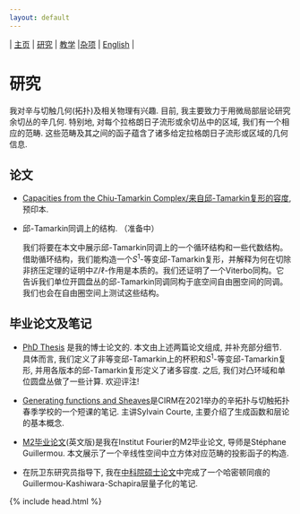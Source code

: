 ```yaml
---
layout: default
---
```



| [主页](index-ch.md)  | [研究](research-ch.md)    | [教学](teaching-ch.md)         |[杂项](miscellaneous-ch.md) | [English](research-en.md) |


# 研究

我对辛与切触几何(拓扑)及相关物理有兴趣. 目前, 我主要致力于用微局部层论研究余切丛的辛几何. 特别地, 对每个拉格朗日子流形或余切丛中的区域, 我们有一个相应的范畴. 这些范畴及其之间的函子蕴含了诸多给定拉格朗日子流形或区域的几何信息.

## 论文

- [Capacities from the Chiu-Tamarkin Complex/来自邱-Tamarkin复形的容度](https://arxiv.org/abs/2103.05143), 预印本. 

- 邱-Tamarkin同调上的结构. （准备中）

  我们将要在本文中展示邱-Tamarkin同调上的一个循环结构和一些代数结构。借助循环结构，我们能构造一个$S^1$-等变邱-Tamarkin复形，并解释为何在切除非挤压定理的证明中$\mathbb{Z}/\ell$-作用是本质的。我们还证明了一个Viterbo同构。它告诉我们单位开圆盘丛的邱-Tamarkin同调同构于底空间自由圈空间的同调。我们也会在自由圈空间上测试这些结构。
  
## 毕业论文及笔记

- [PhD Thesis](Files/PhD_Thesis.pdf) 是我的博士论文的. 本文由上述两篇论文组成, 并补充部分细节. 具体而言, 我们定义了非等变邱-Tamarkin上的杯积和$S^1$-等变邱-Tamarkin复形, 并用各版本的邱-Tamarkin复形定义了诸多容度. 之后, 我们对凸环域和单位圆盘丛做了一些计算. 欢迎评注!

- [Generating functions and Sheaves](Files/GF-Sheaves.pdf)是CIRM在2021举办的辛拓扑与切触拓扑春季学校的一个短课的笔记. 主讲Sylvain Courte, 主要介绍了生成函数和层论的基本概念.

- [M2毕业论文](Files/M2_thesis.pdf)(英文版)是我在Institut Fourier的M2毕业论文, 导师是Stéphane Guillermou. 本文展示了一个辛线性空间中立方体对应范畴的投影函子的构造.

- 在阮卫东研究员指导下, 我在[中科院硕士论文](Files/CAS_Thesis.pdf)中完成了一个哈密顿同痕的Guillermou-Kashiwara-Schapira层量子化的笔记.

{% include head.html %}
